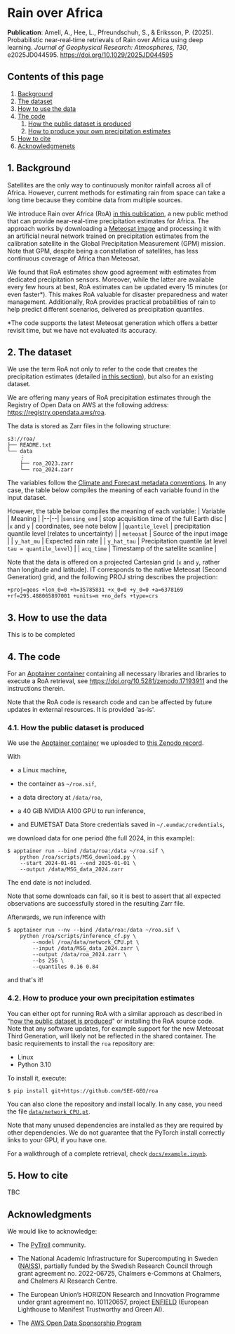 # Rain over Africa

**Publication**: Amell, A., Hee, L., Pfreundschuh, S., & Eriksson, P. (2025). Probabilistic near‐real‐time retrievals of Rain over Africa using deep learning. *Journal of Geophysical Research: Atmospheres, 130*, e2025JD044595. https://doi.org/10.1029/2025JD044595

## Contents of this page
1. [Background](#1-background)
2. [The dataset](#2-the-dataset)
3. [How to use the data](#3-how-to-use-the-data)
4. [The code](#4-the-code)
    1. [How the public dataset is produced](#41-how-the-public-dataset-is-produced)
    2. [How to produce your own precipitation estimates](#42-how-to-produce-your-own-precipitation-estimates)
5. [How to cite](#5-how-to-cite)
6. [Acknowledgmenets](#6-acknowledgements)

## 1. Background

Satellites are the only way to continuously monitor rainfall across all of Africa. However, current methods for estimating rain from space can take a long time because they combine data from multiple sources.

We introduce Rain over Africa (RoA) [in this publication](https://doi.org/10.1029/2025JD044595), a new public method that can provide near-real-time precipitation estimates for Africa. The approach works by downloading a [Meteosat image](https://data.eumetsat.int/data/map/EO:EUM:DAT:MSG:HRSEVIRI) and processing it with an artificial neural network trained on precipitation estimates from the calibration satellite in the Global Precipitation Measurement (GPM) mission. Note that GPM, despite being a constellation of satellites, has less continuous coverage of Africa than Meteosat.

We found that RoA estimates show good agreement with estimates from dedicated precipitation sensors. Moreover, while the latter are available every few hours at best, RoA estimates can be updated every 15 minutes (or even faster\*). This makes RoA valuable for disaster preparedness and water management. Additionally, RoA provides practical probabilities of rain to help predict different scenarios, delivered as precipitation quantiles.

\*The code supports the latest Meteosat generation which offers a better revisit time, but we have not evaluated its accuracy.

## 2. The dataset

We use the term RoA not only to refer to the code that creates the precipitation estimates (detailed [in this section](#4-the-code)), but also for an existing dataset.

We are offering many years of RoA precipitation estimates through the Registry of Open Data on AWS at the following address: https://registry.opendata.aws/roa.

The data is stored as Zarr files in the following structure:
```
s3://roa/
├── README.txt
└── data
    ⋮
    ├── roa_2023.zarr
    └── roa_2024.zarr
```

The variables follow the [Climate and Forecast metadata conventions](https://en.wikipedia.org/wiki/Climate_and_Forecast_Metadata_Conventions). In any case, the table below compiles the meaning of each variable found in the input dataset.

However, the table below compiles the meaning of each variable:
| Variable | Meaning |
|--|--|
|`sensing_end` | stop acquisition time of the full Earth disc |
|`x` and `y` | coordinates, see note below |
|`quantile_level` | precipitation quantile level (relates to uncertainty) |
| `meteosat` | Source of the input image |
| `y_hat_mu` | Expected rain rate |
| `y_hat_tau` | Precipitation quantile (at level `tau = quantile_level`) |
| `acq_time` | Timestamp of the satellite scanline |

Note that the data is offered on a projected Cartesian grid (`x` and `y`, rather than longitude and latitude). IT corresponds to the native Meteosat (Second Generation) grid, and the following PROJ string describes the projection:
```
+proj=geos +lon_0=0 +h=35785831 +x_0=0 +y_0=0 +a=6378169 +rf=295.488065897001 +units=m +no_defs +type=crs
```

## 3. How to use the data

This is to be completed

## 4. The code

For an [Apptainer container](https://apptainer.org/docs/admin/main/installation.html) containing all necessary libraries and libraries to execute a RoA retrieval, see https://doi.org/10.5281/zenodo.17193911 and the instructions therein.


Note that the RoA code is research code and can be affected by future updates in external resources. It is provided 'as-is'.

### 4.1. How the public dataset is produced

We use the [Apptainer container](https://apptainer.org/docs/admin/main/installation.html) we uploaded to [this Zenodo record](https://doi.org/10.5281/zenodo.17193911).

With

- a Linux machine,

- the container as `~/roa.sif`,

- a data directory at `/data/roa`,

- a 40 GiB NVIDIA A100 GPU to run inference,

- and EUMETSAT Data Store credentials saved in `~/.eumdac/credentials`,

we download data for one period (the full 2024, in this example):

```
$ apptainer run --bind /data/roa:/data ~/roa.sif \
    python /roa/scripts/MSG_download.py \
    --start 2024-01-01 --end 2025-01-01 \
    --output /data/MSG_data_2024.zarr
```
The end date is not included.

Note that some downloads can fail, so it is best to assert that all expected observations are successfully stored in the resulting Zarr file.

Afterwards, we run inference with
```
$ apptainer run --nv --bind /data/roa:/data ~/roa.sif \
    python /roa/scripts/inference_cf.py \
        --model /roa/data/network_CPU.pt \
        --input /data/MSG_data_2024.zarr \
        --output /data/roa_2024.zarr \
        --bs 256 \
        --quantiles 0.16 0.84
```
and that's it!

### 4.2. How to produce your own precipitation estimates

You can either opt for running RoA with a similar approach as described in "[how the public dataset is produced](#41-how-the-public-dataset-is-produced)" or installing the RoA source code. Note that any software updates, for example support for the new Meteosat Third Generation, will likely not be reflected in the shared container. The basic requirements to install the `roa` repository are:
- Linux
- Python 3.10

To install it, execute:
```
$ pip install git+https://github.com/SEE-GEO/roa
```

You can also clone the repository and install locally. In any case, you need the file [`data/network_CPU.pt`](data/network_CPU.pt).

Note that many unused dependencies are installed as they are required by other dependencies. We do not guarantee that the PyTorch install correctly links to your GPU, if you have one.

For a walkthrough of a complete retrieval, check [`docs/example.ipynb`](docs/example.ipynb).

## 5. How to cite

TBC

## Acknowledgments

We would like to acknowledge:

- The [PyTroll](https://pytroll.github.io/) community.

- The National Academic Infrastructure for Supercomputing in Sweden ([NAISS](https://www.naiss.se)), partially funded by the Swedish Research Council through grant agreement no. 2022-06725, Chalmers e-Commons at Chalmers, and Chalmers AI Research Centre.

- The European Union’s HORIZON Research and Innovation Programme under grant agreement no. 101120657, project [ENFIELD](https://enfield-project.eu) (European Lighthouse to Manifest Trustworthy and Green AI).

- The [AWS Open Data Sponsorship Program](https://aws.amazon.com/opendata/open-data-sponsorship-program)
